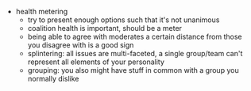 - health metering
	- try to present enough options such that it's not unanimous
	- coalition health is important, should be a meter
	- being able to agree with moderates a certain distance from those you disagree with is a good sign
	- splintering: all issues are multi-faceted, a single group/team can't represent all elements of your personality
	- grouping: you also might have stuff in common with a group you normally dislike
